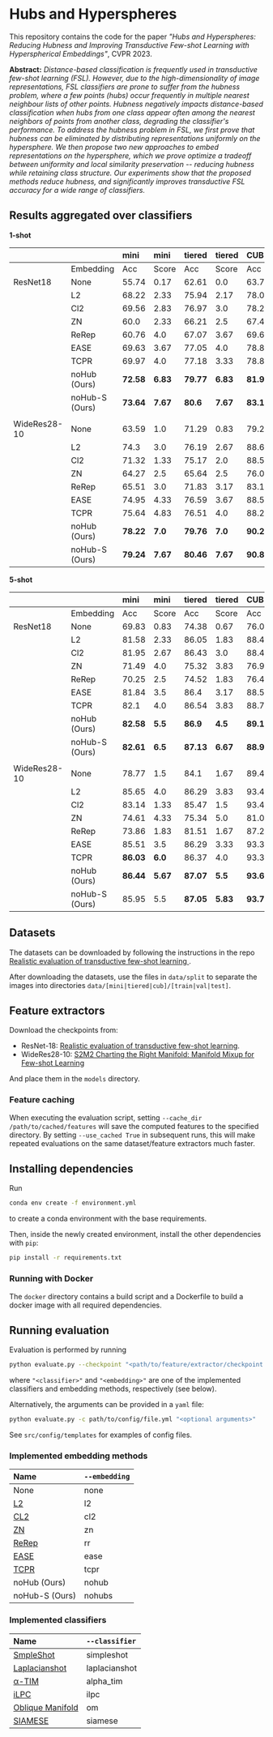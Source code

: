 # Hubs and Hyperspheres

This repository contains the code for the paper _"Hubs and Hyperspheres: Reducing Hubness and Improving Transductive Few-shot Learning with Hyperspherical Embeddings"_, CVPR 2023.

**Abstract:**
_Distance-based classification is frequently used in transductive few-shot learning (FSL). 
However, due to the high-dimensionality of image representations, FSL classifiers are prone to suffer from the hubness problem, where a few points (hubs) occur frequently in multiple nearest neighbour lists of other points. 
Hubness negatively impacts distance-based classification when hubs from one class appear often among the nearest neighbors of points from another class, degrading the classifier's performance. 
To address the hubness problem in FSL, we first prove that hubness can be eliminated by distributing representations uniformly on the hypersphere. 
We then propose two new approaches to embed representations on the hypersphere, which we prove optimize a tradeoff between uniformity and local similarity preservation -- reducing hubness while retaining class structure.
Our experiments show that the proposed methods reduce hubness, and significantly improves transductive FSL accuracy for a wide range of classifiers._


## Results aggregated over classifiers
**1-shot**

|              |                | mini      | mini     | tiered    | tiered   | CUB       | CUB      |
|:-------------|:---------------|:----------|:---------|:----------|:---------|:----------|:---------|
|              | Embedding      | Acc       | Score    | Acc       | Score    | Acc       | Score    |
| ResNet18     | None           | 55.74     | 0.17     | 62.61     | 0.0      | 63.78     | 0.17     |
|              | L2             | 68.22     | 2.33     | 75.94     | 2.17     | 78.09     | 2.33     |
|              | Cl2            | 69.56     | 2.83     | 76.97     | 3.0      | 78.26     | 2.83     |
|              | ZN             | 60.0      | 2.33     | 66.21     | 2.5      | 67.43     | 2.67     |
|              | ReRep          | 60.76     | 4.0      | 67.07     | 3.67     | 69.6      | 4.17     |
|              | EASE           | 69.63     | 3.67     | 77.05     | 4.0      | 78.84     | 3.67     |
|              | TCPR           | 69.97     | 4.0      | 77.18     | 3.33     | 78.83     | 4.0      |
|              | noHub (Ours)   | **72.58** | **6.83** | **79.77** | **6.83** | **81.91** | **6.83** |
|              | noHub-S (Ours) | **73.64** | **7.67** | **80.6**  | **7.67** | **83.1**  | **7.67** |
|              |                |           |          |           |          |           |          |
| WideRes28-10 | None           | 63.59     | 1.0      | 71.29     | 0.83     | 79.23     | 1.17     |
|              | L2             | 74.3      | 3.0      | 76.19     | 2.67     | 88.61     | 3.5      |
|              | Cl2            | 71.32     | 1.33     | 75.17     | 2.0      | 88.52     | 3.33     |
|              | ZN             | 64.27     | 2.5      | 65.64     | 2.5      | 76.0      | 1.5      |
|              | ReRep          | 65.51     | 3.0      | 71.83     | 3.17     | 83.1      | 3.5      |
|              | EASE           | 74.95     | 4.33     | 76.59     | 3.67     | 88.51     | 3.5      |
|              | TCPR           | 75.64     | 4.83     | 76.51     | 4.0      | 88.22     | 2.5      |
|              | noHub (Ours)   | **78.22** | **7.0**  | **79.76** | **7.0**  | **90.25** | **5.67** |
|              | noHub-S (Ours) | **79.24** | **7.67** | **80.46** | **7.67** | **90.82** | **7.67** |

**5-shot**

|              |                | mini      | mini     | tiered    | tiered   | CUB       | CUB      |
|:-------------|:---------------|:----------|:---------|:----------|:---------|:----------|:---------|
|              | Embedding      | Acc       | Score    | Acc       | Score    | Acc       | Score    |
| ResNet18     | None           | 69.83     | 0.83     | 74.38     | 0.67     | 76.01     | 1.17     |
|              | L2             | 81.58     | 2.33     | 86.05     | 1.83     | 88.43     | 2.83     |
|              | Cl2            | 81.95     | 2.67     | 86.43     | 3.0      | 88.49     | 2.5      |
|              | ZN             | 71.49     | 4.0      | 75.32     | 3.83     | 76.92     | 3.5      |
|              | ReRep          | 70.25     | 2.5      | 74.52     | 1.83     | 76.43     | 2.5      |
|              | EASE           | 81.84     | 3.5      | 86.4      | 3.17     | 88.57     | 3.5      |
|              | TCPR           | 82.1      | 4.0      | 86.54     | 3.83     | 88.79     | 4.33     |
|              | noHub (Ours)   | **82.58** | **5.5**  | **86.9**  | **4.5**  | **89.13** | **6.0**  |
|              | noHub-S (Ours) | **82.61** | **6.5**  | **87.13** | **6.67** | **88.93** | **5.33** |
|              |                |           |          |           |          |           |          |
| WideRes28-10 | None           | 78.77     | 1.5      | 84.1      | 1.67     | 89.49     | 1.67     |
|              | L2             | 85.65     | 4.0      | 86.29     | 3.83     | 93.47     | 3.67     |
|              | Cl2            | 83.14     | 1.33     | 85.47     | 1.5      | 93.49     | 4.0      |
|              | ZN             | 74.61     | 4.33     | 75.34     | 5.0      | 81.02     | 3.17     |
|              | ReRep          | 73.86     | 1.83     | 81.51     | 1.67     | 87.2      | 2.0      |
|              | EASE           | 85.51     | 3.5      | 86.29     | 3.33     | 93.34     | 3.5      |
|              | TCPR           | **86.03** | **6.0**  | 86.37     | 4.0      | 93.3      | 3.0      |
|              | noHub (Ours)   | **86.44** | **5.67** | **87.07** | **5.5**  | **93.65** | **4.17** |
|              | noHub-S (Ours) | 85.95     | 5.5      | **87.05** | **5.83** | **93.76** | **5.0**  |



## Datasets
The datasets can be downloaded by following the instructions in the repo [Realistic evaluation of transductive few-shot learning
](https://github.com/oveilleux/Realistic_Transductive_Few_Shot).

After downloading the datasets, use the files in `data/split` to separate the images into directories `data/[mini|tiered|cub]/[train|val|test]`.

## Feature extractors
Download the checkpoints from:
* ResNet-18: [Realistic evaluation of transductive few-shot learning](https://github.com/oveilleux/Realistic_Transductive_Few_Shot).
* WideRes28-10: [S2M2 Charting the Right Manifold: Manifold Mixup for Few-shot Learning](https://github.com/nupurkmr9/S2M2_fewshot)

And place them in the `models` directory.

### Feature caching
When executing the evaluation script, setting `--cache_dir /path/to/cached/features` will save the computed features to the specified directory.
By setting `--use_cached True` in subsequent runs, this will make repeated evaluations on the same dataset/feature extractors much faster.

## Installing dependencies
Run
```bash
conda env create -f environment.yml
```
to create a conda environment with the base requirements.

Then, inside the newly created environment, install the other dependencies with `pip`:
```bash
pip install -r requirements.txt
```

### Running with Docker
The `docker` directory contains a build script and a Dockerfile to build a docker image with all required dependencies.

## Running evaluation
Evaluation is performed by running
```bash
python evaluate.py --checkpoint "<path/to/feature/extractor/checkpoint.ckpt>" --n_shots "<shots>" --dataset "[mini|tiered|cub]" --classifier "<classifier>" --embedding "<embedding>" "<optional arguments>" 
```
where `"<classifier>"` and `"<embedding>"` are one of the implemented classifiers and embedding methods, respectively (see below).

Alternatively, the arguments can be provided in a `yaml` file:
```bash
python evaluate.py -c path/to/config/file.yml "<optional arguments>"
```
See `src/config/templates` for examples of config files.

### Implemented embedding methods

| Name                                                                                                                                    | `--embedding` |
|:----------------------------------------------------------------------------------------------------------------------------------------|:--------------|
 | None                                                                                                                                    | none          |
 | [L2](https://github.com/mileyan/simple_shot)                                                                                            | l2            |
 | [CL2](https://github.com/mileyan/simple_shot)                                                                                           | cl2           |
 | [ZN](https://openaccess.thecvf.com/content/ICCV2021/papers/Fei_Z-Score_Normalization_Hubness_and_Few-Shot_Learning_ICCV_2021_paper.pdf) | zn            |
 | [ReRep](https://proceedings.mlr.press/v139/cui21a.html)                                                                                 | rr            |
 | [EASE](https://github.com/allenhaozhu/EASE)                                                                                             | ease          |
 | [TCPR](https://arxiv.org/abs/2210.16834)                                                                                                | tcpr          |
| noHub (Ours)                                                                                                                            | nohub         | 
 | noHub-S (Ours)                                                                                                                          | nohubs        |
 
### Implemented classifiers
| Name                                                                  | `--classifier` |
|:----------------------------------------------------------------------|:---------------|
| [SmpleShot](https://github.com/mileyan/simple_shot)                   | simpleshot     |
| [Laplacianshot](https://github.com/imtiazziko/LaplacianShot)          | laplacianshot  |
| [α-TIM](https://github.com/oveilleux/Realistic_Transductive_Few_Shot) | alpha_tim      |
| [iLPC](https://github.com/MichalisLazarou/iLPC)                       | ilpc          |
| [Oblique Manifold](https://github.com/GuodongQi/FSL-OM)               | om            |
| [SIAMESE](https://github.com/allenhaozhu/EASE)                        | siamese       |


